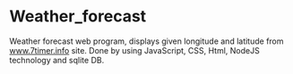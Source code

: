 # Weather_forecast

Weather forecast web program, displays given longitude and latitude from www.7timer.info site.
Done by using JavaScript, CSS, Html, NodeJS technology and sqlite DB.

